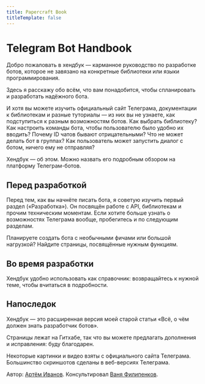 ```yaml
---
title: Papercraft Book
titleTemplate: false
---
```


<script setup>
import BookTOC from '../../components/BookTOC.vue';
</script>

# Telegram Bot Handbook

Добро пожаловать в хендбук — карманное руководство по разработке ботов, которое не завязано на конкретные библиотеки или
языки программирования.

Здесь я расскажу обо всём, что вам понадобится, чтобы спланировать и разработать надёжного бота.

И хотя вы можете изучить официальный сайт Телеграма, документации к библиотекам и разные туториалы — из них вы не
узнаете, как подступиться к разным возможностям ботов. Как выбрать библиотеку? Как настроить команды бота, чтобы
пользователю было удобно их вводить? Почему ID чатов бывают отрицательными? Что не может делать бот в группах? Как
пользователь может запустить диалог с ботом, ничего ему не отправляя?

Хендбук — об этом. Можно назвать его подробным обзором на платформу Телеграм-ботов.

<BookTOC title="Содержание"/>

## Перед разработкой

Перед тем, как вы начнёте писать бота, я советую изучить первый раздел («Разработка»). Он посвящён
работе с API, библиотекам и прочим техническим моментам. Если хотите больше узнать о возможностях Телеграма вообще,
пробегитесь и по следующим разделам.

Планируете создать бота с необычными фичами или большой нагрузкой? Найдите страницы, посвящённые
нужным функциям.

## Во время разработки

Хендбук удобно использовать как справочник: возвращайтесь к нужной теме, чтобы вчитаться в подробности.

## Напоследок

Хендбук — это расширенная версия моей старой статьи «Всё, о чём должен знать разработчик ботов».

Страницы лежат на Гитхабе, так что вы можете предлагать дополнения и исправления: буду благодарен.

Некоторые картинки и видео взяты с официального сайта Телеграма. Большинство скриншотов сделаны в веб-версиях Телеграма.

Автор: [Артём Иванов](https://t.me/tm_a_t). Консультировал [Ваня Филипенков](https://t.me/vanutp).
